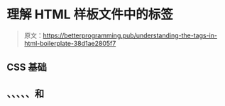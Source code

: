 # 理解 HTML 样板文件中的标签

> 原文：<https://betterprogramming.pub/understanding-the-tags-in-html-boilerplate-38d1ae2805f7>

## CSS 基础

## 、、、、<title>、</title>、<link>和